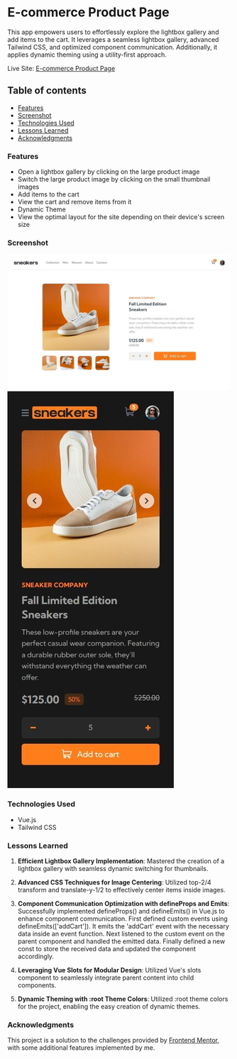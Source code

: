 # E-commerce Product Page

This app empowers users to effortlessly explore the lightbox gallery and add items to the cart. It leverages a seamless lightbox gallery, advanced Tailwind CSS, and optimized component communication. Additionally, it applies dynamic theming using a utility-first approach.

Live Site: [E-commerce Product Page](https://sushcod3.github.io/ecommerce-product-page/)

## Table of contents

- [Features](#features)
- [Screenshot](#screenshot)
- [Technologies Used](#technologies-used)
- [Lessons Learned](#lessons-learned)
- [Acknowledgments](#acknowledgments)

### Features

- Open a lightbox gallery by clicking on the large product image
- Switch the large product image by clicking on the small thumbnail images
- Add items to the cart
- View the cart and remove items from it
- Dynamic Theme
- View the optimal layout for the site depending on their device's screen size

### Screenshot

![Desktop Screenshot](./public/screenshots/s-lg.jpeg)
![Mobile Screenshot Dark](./public/screenshots/s-dark.jpeg)

### Technologies Used

- Vue.js
- Tailwind CSS

### Lessons Learned

1. **Efficient Lightbox Gallery Implementation**:
   Mastered the creation of a lightbox gallery with seamless dynamic switching for thumbnails.

2. **Advanced CSS Techniques for Image Centering**:
   Utilized top-2/4 transform and translate-y-1/2 to effectively center items inside images.

3. **Component Communication Optimization with defineProps and Emits**:
   Successfully implemented defineProps() and defineEmits() in Vue.js to enhance component communication. First defined custom events using defineEmits(['addCart']). It emits the 'addCart' event with the necessary data inside an event function. Next listened to the custom event on the parent component and handled the emitted data. Finally defined a new const to store the received data and updated the component accordingly.

4. **Leveraging Vue Slots for Modular Design**:
   Utilized Vue's slots component to seamlessly integrate parent content into child components.

5. **Dynamic Theming with :root Theme Colors**:
   Utilized :root theme colors for the project, enabling the easy creation of dynamic themes.

### Acknowledgments

This project is a solution to the challenges provided by [Frontend Mentor](https://www.frontendmentor.io/solutions/ecommerce-product-page-tailwind-css-vuejs-E_EYltYZfi), with some additional features implemented by me.
